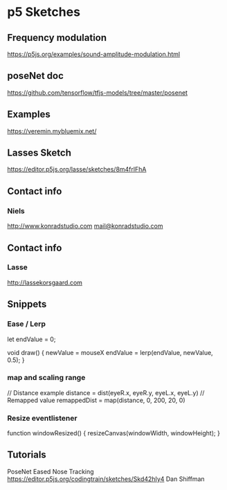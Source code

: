 # p5 Sketches

## Frequency modulation

https://p5js.org/examples/sound-amplitude-modulation.html

## poseNet doc

https://github.com/tensorflow/tfjs-models/tree/master/posenet

## Examples

https://veremin.mybluemix.net/

## Lasses Sketch

https://editor.p5js.org/lasse/sketches/8m4frlFhA

## Contact info

### Niels

http://www.konradstudio.com
mail@konradstudio.com

## Contact info

### Lasse

http://lassekorsgaard.com

## Snippets

### Ease / Lerp

let endValue = 0;

void draw() {
newValue = mouseX
endValue = lerp(endValue, newValue, 0.5);
}

### map and scaling range
// Distance example
distance = dist(eyeR.x, eyeR.y, eyeL.x, eyeL.y)
// Remapped value
remappedDist = map(distance, 0, 200, 20, 0)

### Resize eventlistener

function windowResized() {
resizeCanvas(windowWidth, windowHeight);
}

## Tutorials

PoseNet Eased Nose Tracking
https://editor.p5js.org/codingtrain/sketches/Skd42hIy4
Dan Shiffman
